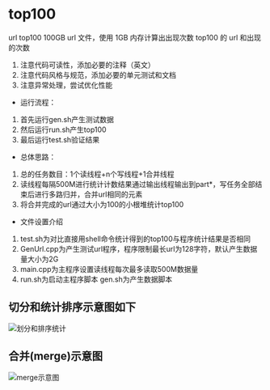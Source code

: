 # top100
url top100
100GB url 文件，使用 1GB 内存计算出出现次数 top100 的 url 和出现的次数
1. 注意代码可读性，添加必要的注释（英文）
2. 注意代码风格与规范，添加必要的单元测试和文档
3. 注意异常处理，尝试优化性能

* 运行流程：
1. 首先运行gen.sh产生测试数据
2. 然后运行run.sh产生top100
3. 最后运行test.sh验证结果

* 总体思路：
1. 总的任务数目：1个读线程+n个写线程+1合并线程
2. 读线程每隔500M进行统计计数结果通过输出线程输出到part*，写任务全部结束后进行多路归并，合并url相同的元素
3. 将合并完成的url通过大小为100的小根堆统计top100

 * 文件设置介绍
 1. test.sh为对比直接用shell命令统计得到的top100与程序统计结果是否相同
 2. GenUrl.cpp为产生测试url程序，程序限制最长url为128字符，默认产生数据量大小为2G
 3. main.cpp为主程序设置读线程每次最多读取500M数据量
 4. run.sh为启动主程序脚本 gen.sh为产生数据脚本 

 ## 切分和统计排序示意图如下
 ![划分和排序统计](https://note.youdao.com/yws/public/resource/02c145b807e6eb212157191e353e9803/xmlnote/2E3F8C36ADB44C93AEA4F8CB4D207EFB/2036)

 ## 合并(merge)示意图
 ![merge示意图](https://note.youdao.com/yws/public/resource/7c59a0ce5773981be1489e6b28abade2/xmlnote/8741D7D337A94B8F876182BB87663E07/2042)

